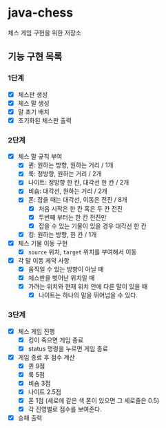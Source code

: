 # java-chess
체스 게임 구현을 위한 저장소

## 기능 구현 목록
### 1단계
- [x] 체스판 생성
- [x] 체스 말 생성
- [x] 말 초기 배치
- [x] 초기화된 체스판 출력

### 2단계
- [x] 체스 말 규칙 부여
    - [x] 퀸: 원하는 방향, 원하는 거리 / 1개
    - [x] 룩: 정방향, 원하는 거리 / 2개
    - [x] 나이트: 정방향 한 칸, 대각선 한 칸 / 2개
    - [x] 비숍: 대각선, 원하는 거리 / 2개
    - [x] 폰: 잡을 때는 대각선, 이동은 전진 / 8개
        - [x] 처음 시작은 한 칸 혹은 두 칸 전진
        - [x] 두번째 부터는 한 칸 전진만
        - [x] 잡을 수 있는 기물이 있을 경우 대각선 한 칸
    - [x] 킹: 원하는 방향, 한 칸 / 1개
- [x] 체스 기물 이동 구현
    - [x] `source` 위치, `target` 위치를 부여해서 이동
- [x] 각 말 이동 제약 사항
  - [x] 움직일 수 있는 방향이 아닐 때
  - [x] 체스판을 벗어난 위치일 때
  - [x] 가려는 위치와 현재 위치 안에 다른 말이 있을 때
    - [x] 나이트는 하나의 말을 뛰어넘을 수 있다.

### 3단계
- [x] 체스 게임 진행
    - [x] 킹이 죽으면 게임 종료
    - [x] status 명령을 누르면 게임 종료
- [x] 게임 종료 후 점수 계산
    - [x] 퀸 9점
    - [x] 룩 5점
    - [x] 비숍 3점
    - [x] 나이트 2.5점
    - [x] 폰 1점 (세로에 같은 색 폰이 있으면 그 세로줄은 0.5)
    - [x] 각 진영별로 점수를 보여준다.
- [x] 승패 출력